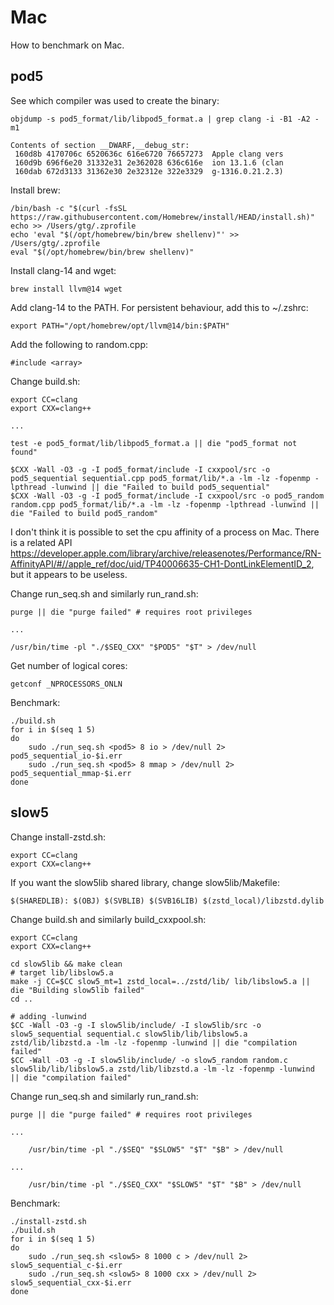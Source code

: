 Mac
===
How to benchmark on Mac.

pod5
----
See which compiler was used to create the binary:

	objdump -s pod5_format/lib/libpod5_format.a | grep clang -i -B1 -A2 -m1

	Contents of section __DWARF,__debug_str:
	 160d8b 4170706c 6520636c 616e6720 76657273  Apple clang vers
	 160d9b 696f6e20 31332e31 2e362028 636c616e  ion 13.1.6 (clan
	 160dab 672d3133 31362e30 2e32312e 322e3329  g-1316.0.21.2.3)

Install brew:

	/bin/bash -c "$(curl -fsSL https://raw.githubusercontent.com/Homebrew/install/HEAD/install.sh)"
	echo >> /Users/gtg/.zprofile
	echo 'eval "$(/opt/homebrew/bin/brew shellenv)"' >> /Users/gtg/.zprofile
	eval "$(/opt/homebrew/bin/brew shellenv)"

Install clang-14 and wget:

	brew install llvm@14 wget

Add clang-14 to the PATH. For persistent behaviour, add this to ~/.zshrc:

	export PATH="/opt/homebrew/opt/llvm@14/bin:$PATH"

Add the following to random.cpp:

	#include <array>

Change build.sh:

	export CC=clang
	export CXX=clang++

	...

	test -e pod5_format/lib/libpod5_format.a || die "pod5_format not found"

	$CXX -Wall -O3 -g -I pod5_format/include -I cxxpool/src -o pod5_sequential sequential.cpp pod5_format/lib/*.a -lm -lz -fopenmp -lpthread -lunwind || die "Failed to build pod5_sequential"
	$CXX -Wall -O3 -g -I pod5_format/include -I cxxpool/src -o pod5_random random.cpp pod5_format/lib/*.a -lm -lz -fopenmp -lpthread -lunwind || die "Failed to build pod5_random"

I don't think it is possible to set the cpu affinity of a process on Mac. There
is a related API <https://developer.apple.com/library/archive/releasenotes/Performance/RN-AffinityAPI/#//apple_ref/doc/uid/TP40006635-CH1-DontLinkElementID_2>,
but it appears to be useless.

Change run_seq.sh and similarly run_rand.sh:

	purge || die "purge failed" # requires root privileges

	...

	/usr/bin/time -pl "./$SEQ_CXX" "$POD5" "$T" > /dev/null

Get number of logical cores:

	getconf _NPROCESSORS_ONLN

Benchmark:

	./build.sh
	for i in $(seq 1 5)
	do
		sudo ./run_seq.sh <pod5> 8 io > /dev/null 2> pod5_sequential_io-$i.err
		sudo ./run_seq.sh <pod5> 8 mmap > /dev/null 2> pod5_sequential_mmap-$i.err
	done

slow5
-----
Change install-zstd.sh:

	export CC=clang
	export CXX=clang++

If you want the slow5lib shared library, change slow5lib/Makefile:

	$(SHAREDLIB): $(OBJ) $(SVBLIB) $(SVB16LIB) $(zstd_local)/libzstd.dylib

Change build.sh and similarly build_cxxpool.sh:

	export CC=clang
	export CXX=clang++

	cd slow5lib && make clean
	# target lib/libslow5.a
	make -j CC=$CC slow5_mt=1 zstd_local=../zstd/lib/ lib/libslow5.a || die "Building slow5lib failed"
	cd ..

	# adding -lunwind
	$CC -Wall -O3 -g -I slow5lib/include/ -I slow5lib/src -o slow5_sequential sequential.c slow5lib/lib/libslow5.a zstd/lib/libzstd.a -lm -lz -fopenmp -lunwind || die "compilation failed"
	$CC -Wall -O3 -g -I slow5lib/include/ -o slow5_random random.c slow5lib/lib/libslow5.a zstd/lib/libzstd.a -lm -lz -fopenmp -lunwind || die "compilation failed"

Change run_seq.sh and similarly run_rand.sh:

	purge || die "purge failed" # requires root privileges

	...

		/usr/bin/time -pl "./$SEQ" "$SLOW5" "$T" "$B" > /dev/null

	...

		/usr/bin/time -pl "./$SEQ_CXX" "$SLOW5" "$T" "$B" > /dev/null

Benchmark:

	./install-zstd.sh
	./build.sh
	for i in $(seq 1 5)
	do
		sudo ./run_seq.sh <slow5> 8 1000 c > /dev/null 2> slow5_sequential_c-$i.err
		sudo ./run_seq.sh <slow5> 8 1000 cxx > /dev/null 2> slow5_sequential_cxx-$i.err
	done
